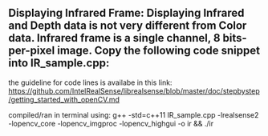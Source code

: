 
Displaying Infrared Frame:
Displaying Infrared and Depth data is not very different from Color data. Infrared frame is a single channel, 8 bits-per-pixel image. Copy the following code snippet into IR_sample.cpp:
------------------------------------------------------------------------------------


the guideline for code lines is availabe in this link:
https://github.com/IntelRealSense/librealsense/blob/master/doc/stepbystep/getting_started_with_openCV.md

compiled/ran in terminal using: 
g++ -std=c++11 IR_sample.cpp -lrealsense2 -lopencv_core -lopencv_imgproc -lopencv_highgui -o ir && ./ir



